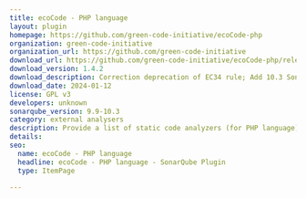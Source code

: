 ```yaml
---
title: ecoCode - PHP language
layout: plugin
homepage: https://github.com/green-code-initiative/ecoCode-php
organization: green-code-initiative
organization_url: https://github.com/green-code-initiative
download_url: https://github.com/green-code-initiative/ecoCode-php/releases/download/1.4.2/ecocode-php-plugin-1.4.2.jar
download_version: 1.4.2
download_description: Correction deprecation of EC34 rule; Add 10.3 SonarQube compatibility; Adding EC35 rule; correction bug (SHA1 null when starting SONARQUBE); Fix unit tests execution with Maven; Add new EC2 (Multiple if-else statement)
download_date: 2024-01-12
license: GPL v3
developers: unknown
sonarqube_version: 9.9-10.3
category: external analysers
description: Provide a list of static code analyzers (for PHP language) to highlight code structures that may have a negative ecological impact&#58; energy and resources over-consumption, "fatware", shortening terminals' lifespan, etc.
details: 
seo:
  name: ecoCode - PHP language
  headline: ecoCode - PHP language - SonarQube Plugin
  type: ItemPage

---
```

